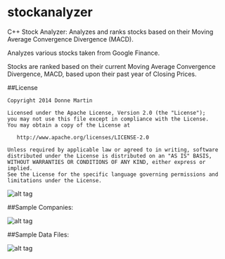 stockanalyzer
============

C++ Stock Analyzer: Analyzes and ranks stocks based on their Moving Average Convergence Divergence (MACD).

Analyzes various stocks taken from Google Finance.

Stocks are ranked based on their current Moving Average Convergence Divergence, MACD,
based upon their past year of Closing Prices.

##License

    Copyright 2014 Donne Martin

    Licensed under the Apache License, Version 2.0 (the "License");
    you may not use this file except in compliance with the License.
    You may obtain a copy of the License at

       http://www.apache.org/licenses/LICENSE-2.0

    Unless required by applicable law or agreed to in writing, software
    distributed under the License is distributed on an "AS IS" BASIS,
    WITHOUT WARRANTIES OR CONDITIONS OF ANY KIND, either express or implied.
    See the License for the specific language governing permissions and
    limitations under the License.

![alt tag](https://raw.githubusercontent.com/donnemartin/stockanalyzer/master/res/googlefinance.png)

##Sample Companies:

![alt tag](https://raw.githubusercontent.com/donnemartin/stockanalyzer/master/res/companies.png)

##Sample Data Files:

![alt tag](https://raw.githubusercontent.com/donnemartin/stockanalyzer/master/res/data.png)